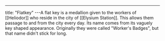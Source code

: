 ---
title: "Flatkey"
---A flat key is a medallion given to the workers of [[Heliodor]] who reside in the city of [[Elysium Station]]. This allows them passage to and from the city every day. Its name comes from its vaguely key shaped appearance. Originally they were called "Worker's Badges", but that name didn't stick for long.